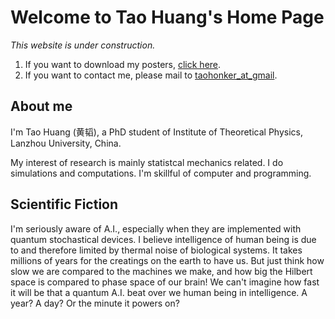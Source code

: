 # Welcome to Tao Huang's Home Page


*This website is under construction.*

1. If you want to download my posters, [click here](posters/).
2. If you want to contact me, please mail to [taohonker_at_gmail](mailto:taohonker@gmail.com).

## About me

I'm Tao Huang (黄韬), a PhD student of Institute of Theoretical Physics, Lanzhou University, China.

My interest of research is mainly statistcal mechanics related. I do simulations and computations. I'm skillful of computer and programming.

## Scientific Fiction

I'm seriously aware of A.I., especially when they are implemented with quantum stochastical devices. I believe intelligence of human being is due to and therefore limited by thermal noise of biological systems. It takes millions of years for the creatings on the earth to have us. But just think how slow we are compared to the machines we make, and how big the Hilbert space is compared to phase space of our brain! We can't imagine how fast it will be that a quantum A.I. beat over we human being in intelligence. A year? A day? Or the minute it powers on?
